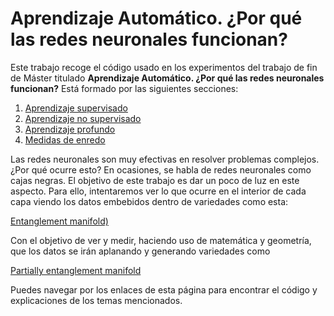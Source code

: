 # Aprendizaje Automático. ¿Por qué las redes neuronales funcionan?

Este trabajo recoge el código usado en los experimentos del trabajo de fin de Máster titulado **Aprendizaje Automático.
¿Por qué las redes neuronales funcionan?** Está formado por las siguientes secciones:

1. [Aprendizaje supervisado](/Aprendizaje-Automatico-Medidas-De-Enredo/aprendizaje_supervisado)
2. [Aprendizaje no supervisado](aprendizaje_no_supervisado)
3. [Aprendizaje profundo](aprendizaje_profundo)
4. [Medidas de enredo](medidas_enredo)

Las redes neuronales son muy efectivas en resolver problemas complejos. ¿Por qué ocurre esto? 
En ocasiones, se habla de redes neuronales como cajas negras. El objetivo de este trabajo es dar un poco de luz en este aspecto. 
Para ello, intentaremos ver lo que ocurre en el interior de cada capa viendo los datos embebidos dentro de variedades como esta:

[Entanglement manifold)](_images/entanglement_manifold.png)

Con el objetivo de ver y medir, haciendo uso de matemática y geometría, que los datos se irán aplanando y generando variedades como

[Partially entanglement manifold](_images/partially_entanglement_manifold.jpg)

Puedes navegar por los enlaces de esta página para encontrar el código y explicaciones de los temas mencionados.
